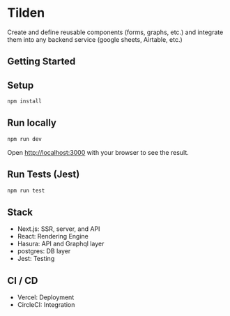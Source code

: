 # Tilden
Create and define reusable components (forms, graphs, etc.) and integrate them into any backend service (google sheets, Airtable, etc.)

## Getting Started

## Setup
```bash
npm install
```

## Run locally
```bash
npm run dev
```
Open [http://localhost:3000](http://localhost:3000) with your browser to see the result.


## Run Tests (Jest)
```bash
npm run test
```

## Stack
- Next.js: SSR, server, and API
- React: Rendering Engine
- Hasura: API and Graphql layer
- postgres: DB layer
- Jest: Testing

## CI / CD
- Vercel: Deployment
- CircleCI: Integration